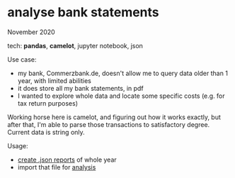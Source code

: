 # analyse bank statements

November 2020

tech: **pandas**, **camelot**, jupyter notebook, json

Use case:
- my bank, Commerzbank.de, doesn't allow me to query data older than 1 year, with limited abilities
- it does store all my bank statements, in pdf
- I wanted to explore whole data and locate some specific costs (e.g. for tax return purposes)

Working horse here is camelot, and figuring out how it works exactly, but after that, I'm able to parse those transactions to satisfactory degree.
Current data is string only.

Usage:
- [create .json reports](create_json_yearly_report.ipynb) of whole year
- import that file for [analysis](analyse_yearly_json_report.ipynb)
